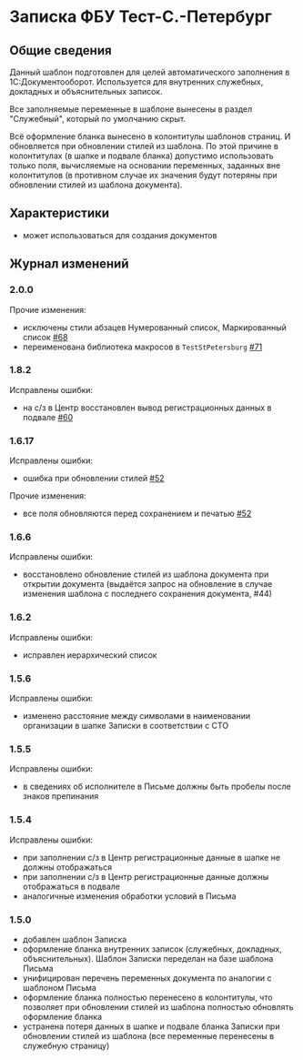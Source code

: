 # Записка ФБУ Тест-С.-Петербург

## Общие сведения

Данный шаблон подготовлен для целей автоматического заполнения в 1С:Документооборот.
Используется для внутренних служебных, докладных и объяснительных записок.

Все заполняемые переменные в шаблоне вынесены в раздел "Служебный",
который по умолчанию скрыт.

Всё оформление бланка вынесено в колонтитулы шаблонов страниц.
И обновляется при обновлении стилей из шаблона. По этой причине в колонтитулах
(в шапке и подвале бланка) допустимо использовать только поля,
вычисляемые на основании переменных, заданных вне колонтитулов (в противном случае
их значения будут потеряны при обновлении стилей из шаблона документа).

## Характеристики

- может использоваться для создания документов

## Журнал изменений

### 2.0.0

Прочие изменения:

- исключены стили абзацев Нумерованный список, Маркированный список
  [#68](https://github.com/test-st-petersburg/DocTemplates/issues/68)
- переименована библиотека макросов в `TestStPetersburg`
  [#71](https://github.com/test-st-petersburg/DocTemplates/issues/71)

### 1.8.2

Исправлены ошибки:

- на с/з в Центр восстановлен вывод регистрационных данных в подвале
  [#60](https://github.com/test-st-petersburg/DocTemplates/issues/60)

### 1.6.17

Исправлены ошибки:

- ошибка при обновлении стилей
  [#52](https://github.com/test-st-petersburg/DocTemplates/issues/52)

Прочие изменения:

- все поля обновляются перед сохранением и печатью
  [#52](https://github.com/test-st-petersburg/DocTemplates/issues/52)

### 1.6.6

Исправлены ошибки:

- восстановлено обновление стилей из шаблона документа при открытии документа
  (выдаётся запрос на обновление в случае изменения шаблона с последнего
  сохранения документа, #44)

### 1.6.2

Исправлены ошибки:

- исправлен иерархический список

### 1.5.6

Исправлены ошибки:

- изменено расстояние между символами в наименовании организации в шапке Записки
  в соответствии с СТО

### 1.5.5

Исправлены ошибки:

- в сведениях об исполнителе в Письме должны быть пробелы после знаков препинания

### 1.5.4

Исправлены ошибки:

- при заполнении с/з в Центр регистрационные данные в шапке не должны отображаться
- при заполнении с/з в Центр регистрационные данные должны отображаться в подвале
- аналогичные изменения обработки условий в Письма

### 1.5.0

- добавлен шаблон Записка
- оформление бланка внутренних записок (служебных, докладных, объяснительных).
  Шаблон Записки переделан на базе шаблона Письма
- унифицирован перечень переменных документа по аналогии с шаблоном Письма
- оформление бланка полностью перенесено в колонтитулы,
  что позволяет при обновлении стилей из шаблона полностью обновлять оформление бланка
- устранена потеря данных в шапке и подвале бланка Записки при обновлении
  стилей из шаблона (все переменные перенесены в служебную страницу)
